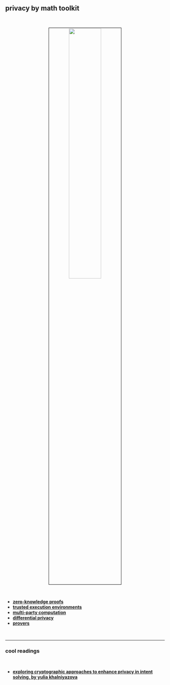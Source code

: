 ## privacy by math toolkit

<br>

<p align="center">
<img src="https://github.com/user-attachments/assets/ad115cd1-ee02-4201-ad69-601d0bbd54e3" width="45%" align="center" style="padding:1px;border:1px solid black;"/>
</p>


<br>

* **[zero-knowledge proofs](zkps)**
* **[trusted execution environments](tees)**
* **[multi-party computation](mpc)**
* **[differential privacy](differential)**
* **[provers](provers)**

<br>

---

### cool readings

<br>

* **[exploring cryptographic approaches to enhance privacy in intent solving, by yulia khalniyazova](https://zenodo.org/records/8321167)**
